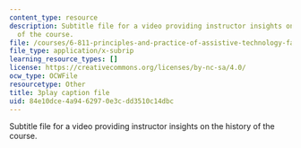 ```yaml
---
content_type: resource
description: Subtitle file for a video providing instructor insights on the history
  of the course.
file: /courses/6-811-principles-and-practice-of-assistive-technology-fall-2014/84e10dce4a9462970e3cdd3510c14dbc_DbUa8w0W74.srt
file_type: application/x-subrip
learning_resource_types: []
license: https://creativecommons.org/licenses/by-nc-sa/4.0/
ocw_type: OCWFile
resourcetype: Other
title: 3play caption file
uid: 84e10dce-4a94-6297-0e3c-dd3510c14dbc
---
```

Subtitle file for a video providing instructor insights on the history of the course.